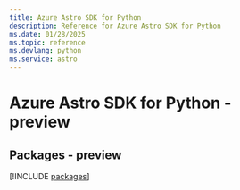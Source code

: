 ```yaml
---
title: Azure Astro SDK for Python
description: Reference for Azure Astro SDK for Python
ms.date: 01/28/2025
ms.topic: reference
ms.devlang: python
ms.service: astro
---
```

# Azure Astro SDK for Python - preview
## Packages - preview
[!INCLUDE [packages](astro-index.md)]